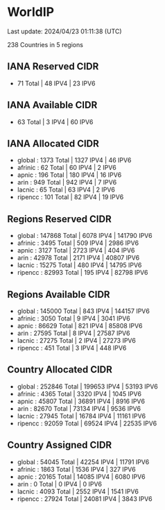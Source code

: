 # WorldIP

Last update: 2024/04/23 01:11:38 (UTC)

238 Countries in 5 regions

## IANA Reserved CIDR

- 71 Total | 48 IPV4 | 23 IPV6

## IANA Available CIDR

- 63 Total | 3 IPV4 | 60 IPV6

## IANA Allocated CIDR

- global : 1373 Total | 1327 IPV4 | 46 IPV6
- afrinic : 62 Total | 60 IPV4 | 2 IPV6
- apnic : 196 Total | 180 IPV4 | 16 IPV6
- arin : 949 Total | 942 IPV4 | 7 IPV6
- lacnic : 65 Total | 63 IPV4 | 2 IPV6
- ripencc : 101 Total | 82 IPV4 | 19 IPV6

## Regions Reserved CIDR

- global : 147868 Total | 6078 IPV4 | 141790 IPV6
- afrinic : 3495 Total | 509 IPV4 | 2986 IPV6
- apnic : 3127 Total | 2723 IPV4 | 404 IPV6
- arin : 42978 Total | 2171 IPV4 | 40807 IPV6
- lacnic : 15275 Total | 480 IPV4 | 14795 IPV6
- ripencc : 82993 Total | 195 IPV4 | 82798 IPV6

## Regions Available CIDR

- global : 145000 Total | 843 IPV4 | 144157 IPV6
- afrinic : 3050 Total | 9 IPV4 | 3041 IPV6
- apnic : 86629 Total | 821 IPV4 | 85808 IPV6
- arin : 27595 Total | 8 IPV4 | 27587 IPV6
- lacnic : 27275 Total | 2 IPV4 | 27273 IPV6
- ripencc : 451 Total | 3 IPV4 | 448 IPV6

## Country Allocated CIDR

- global : 252846 Total | 199653 IPV4 | 53193 IPV6
- afrinic : 4365 Total | 3320 IPV4 | 1045 IPV6
- apnic : 45807 Total | 36891 IPV4 | 8916 IPV6
- arin : 82670 Total | 73134 IPV4 | 9536 IPV6
- lacnic : 27945 Total | 16784 IPV4 | 11161 IPV6
- ripencc : 92059 Total | 69524 IPV4 | 22535 IPV6

## Country Assigned CIDR

- global : 54045 Total | 42254 IPV4 | 11791 IPV6
- afrinic : 1863 Total | 1536 IPV4 | 327 IPV6
- apnic : 20165 Total | 14085 IPV4 | 6080 IPV6
- arin : 0 Total | 0 IPV4 | 0 IPV6
- lacnic : 4093 Total | 2552 IPV4 | 1541 IPV6
- ripencc : 27924 Total | 24081 IPV4 | 3843 IPV6
